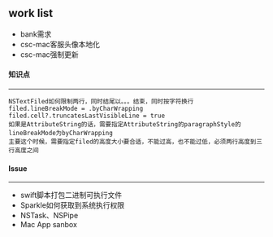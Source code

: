 ## work list

- bank需求
- csc-mac客服头像本地化
- csc-mac强制更新



#### 知识点

------

```
NSTextFiled如何限制两行，同时结尾以。。。结束，同时按字符换行
filed.lineBreakMode = .byCharWrapping
filed.cell?.truncatesLastVisibleLine = true
如果是AttributeString的话，需要指定AttributeString的paragraphStyle的lineBreakMode为byCharWrapping
主要这个时候，需要指定filed的高度大小要合适，不能过高，也不能过低，必须两行高度到三行高度之间
```





#### Issue

----

- swift脚本打包二进制可执行文件
- Sparkle如何获取到系统执行权限
- NSTask、NSPipe
- Mac App sanbox